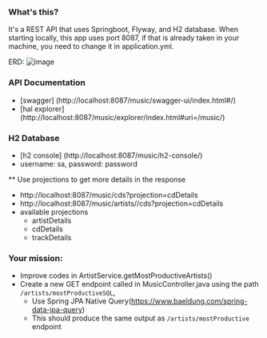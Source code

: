 ### What's this?
It's a REST API that uses Springboot, Flyway, and H2 database. 
When starting locally, this app uses port 8087, if that is already taken in your machine, you need to change it in application.yml. 


ERD:
![image](https://github.com/HRTBCP/Music/assets/40878060/61e5eeba-6d0a-4507-a8a3-4cbe0f669ad6)


### API Documentation

* [swagger] (http://localhost:8087/music/swagger-ui/index.html#/)
* [hal explorer] (http://localhost:8087/music/explorer/index.html#uri=/music/)
  
### H2 Database
* [h2 console] (http://localhost:8087/music/h2-console/)
*  username: sa, password: password

  
** Use projections to get more details in the response
  * http://localhost:8087/music/cds?projection=cdDetails
  * http://localhost:8087/music/artists/<artistid>/cds?projection=cdDetails
* available projections
  * artistDetails
  * cdDetails
  * trackDetails





### Your mission:
* Improve codes in ArtistService.getMostProductiveArtists()
* Create a new GET endpoint called in MusicController.java using the path `/artists/mostProductiveSQL`,
  * Use Spring JPA Native Query(https://www.baeldung.com/spring-data-jpa-query)
  * This should produce the same output as `/artists/mostProductive` endpoint
  
